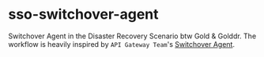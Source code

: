 # sso-switchover-agent

Switchover Agent in the Disaster Recovery Scenario btw Gold &amp; Golddr. The workflow is heavily inspired by `API Gateway Team`'s [Switchover Agent](https://github.com/bcgov/switchover-agent).
